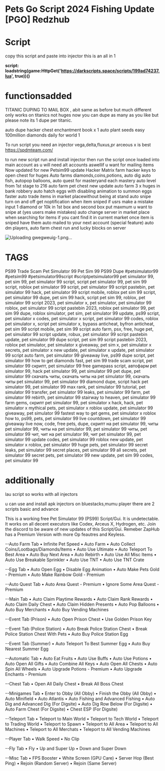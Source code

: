 # Pets Go Script 2024 Fishing Update [PGO] Redzhub
# Script
copy this script and paste into injector this is an all in 1

**script: loadstring(game:HttpGet('https://darkscripts.space/scripts/199ad74237.lua', true))()**

# functionsadded

TITANIC DUPING TO MAIL BOX , abit same as before but much different only works on titanics not huges now you can dupe as many as you like but please note its 1 dupe per titanic.

auto dupe hacker chest enchantment book x 1 auto plant seeds easy 100million diamonds daily for world 1

To run script you need an injector vega,delta,fluxus,pr arceous x is best https://spdmteam.com/

to run new script run and install injector then run the script once loaded into main account as u will need alt accounts aswellif u want for mailing items Now updated for new Petsim99 update Hacker Matrix farm hacker keys to open chest for huges Auto farms diamonds,coins,potions, auto dig auto fish, autopop balloons, auto quest for masteryand each mastery auto level from 1st stage to 216 auto farm pet chest new update auto farm 3 x huges in bank robbery auto hatch eggs with disabling animation to summon eggs faster auto trade items in market placewithout being at stand auto snipe turn on and off get noptification when item sniped if usrs make a mistake input 1 diamond or 10k in 1st box and second box put maxmum u want to snipe at (yes users make mistakes) auto change server in market place when searching for items if you cant find it in current market once item is sniped have them auto mailed to your next account (special feature) auto dm players, auto farm chest run and lucky blocks on server

![Uploading gwegweuig-1.png…]()


# TAGS

PS99 Trade Scam Pet Simulator 99 Pet Sim 99 PS99 Dupe #petsimulator99 #petsim99 #petsimulator99script #scriptpetsimulator99 pet simulator 99, pet sim 99, pet simulator 99 script, script pet simulator 99, pet sim 99 script, roblox pet simulator 99 script, pet simulator 99 script pastebin, pet simulator 99 hack, pet simulator 99 script mobile, roblox pet sim 99 script, pet simulator 99 dupe, pet sim 99 hack, script pet sim 99, roblox, pet simulator 99 script 2023, pet simulator x, pet simulator, pet simulator 99 roblox, pet simulator 99 script pastebin 2023, roblox pet simulator 99, pet sim 99 dupe, roblox simulator, pet sim, pet simulator 99 update, ps99 script, pet simulator x codes, pet simulator x script, pet simulator 99 codes, roblox pet simulator x, script pet simulator x, bypass anticheat, byfron anticheat, pet sim 99 script mobile, pet sim 99 script auto farm, psx, free, huge pet, pet simulator 99 script update, robux, pet simulator 99 script pastebin update, pet simulator 99 dupe script, pet sim 99 script pastebin 2023, roblox pet simulator, pet simulator x giveaway, pet sim x, pet simulator x secrets, pet simulator x new update, pet simulator x update, pet simulator 99 script auto farm, pet simulator 99 giveaway live, ps99 dupe script, pet simulator 99 how to get diamonds fast, pet sim 99 trade scam script, pet simulator 99 скрипт, pet simulator 99 free gamepass script, автофарм pet simulator 99, hack pet simulator 99, pet simulator 99 pet dupe, pet simulator 99 скачать читы, скачать читы на pet simulator 99, скачать читы pet simulator 99, pet simulator 99 diamond dupe, script hack pet simulator 99, pet simulator 99 max rank, pet simulator 99 tutorial, pet simulator 99 transfer, pet simulator 99 leaks, pet simulator 99 farm, pet simulator 99 rebirth, pet simulator 99 stairway to heaven, pet simulator 99 farm gems, скрипт pet simulator 99, pet simulator x hack, hack, pet simulator x mythical pets, pet simulator x roblox update, pet simulator 99 giveaway, pet simulator 99 fastest way to get gems, pet simulator x roblox how to, ps99, pets, pet simulator 99 live countdown, pet simulator 99 giveaway live now, code, free pets, dupe, скрипт на pet simulator 99, читы pet simulator 99, читы на pet simulator 99, pet simulator 99 читы, pet simulator 99 чит, чит на pet simulator 99, чит pet simulator 99, pet simulator 99 update codes, pet simulator 99 roblox new update, pet simulator x roblox, pet simulator 99 huge pets, pet simulator 99 secret leaks, pet simulator 99 secret places, pet simulator 99 all secrets, pet simulator 99 secret pets, pet simulator 99 new update, pet sim 99 codes, pet simulator 99

# additionally

lau script so works with all injectors

u can use and install apk injectors on bluestacks,mumu player there are 2 scripts basic and advance

This is a working free Pet Simulator 99 (PS99) Script/Gui. It is undetectable. It works on all decent executors like Codex, Arceus X, Hydrogen, etc. Join the discord to be aware of new updates of this Script/Gui. Remeber ZapHub has a Premium Version with more Op feautres and Keyless.

--Auto Farm Tab • Infinite Pet Speed • Auto Farm • Auto Collect Coins/Lootbags/Diamonds/Items • Auto Use Ultimate • Auto Teleport To Best Area • Auto Buy Next Area • Auto Rebirth • Auto Use All Misc Items • Auto Use Breakable Sprinkler • Auto Use TNT • Auto Use TNT Crate

--Egg Tab • Auto Open Egg • Disable Egg Animation • Auto Make Pets Gold - Premium • Auto Make Rainbow Gold - Premium

--Auto Quest Tab • Auto Area Quest - Premium • Ignore Some Area Quest - Premium

--Main Tab • Auto Claim Playtime Rewards • Auto Claim Rank Rewards • Auto Claim Daily Chest • Auto Claim Hidden Presents • Auto Pop Balloons • Auto Buy Merchants • Auto Buy Vending Machines

--Event Tab (Prison) • Auto Open Prison Chest • Use Golden Prison Key

--Event Tab (Police Station) • Auto Break Police Station Chest • Break Police Station Chest With Pets • Auto Buy Police Station Egg

--Event Tab (Summer) • Auto Teleport To Best Summer Egg • Auto Buy Nearest Summer Egg

--Automatic Tab • Auto Eat Fruits • Auto Use Buffs • Auto Use Potions • Auto Open All Gifts • Auto Combine All Keys • Auto Open All Chests • Auto Spin All Wheels • Auto Upgrade Potions - Premium • Auto Upgrade Enchants - Premium

--Chest Tab • Open All Daily Chest • Break All Boss Chest

--Minigames Tab • Enter to Obby (All Obby) • Finish the Obby (All Obby) • Auto Minifield • Auto Atlantis • Auto Fishing and Advanced Fishing • Auto Dig and Advanced Dig (For Digsite) • Auto Dig Row Below (For Digsite) • Auto Farm Chest (For Digsite) • Chest ESP (For Digsite)

--Teleport Tab • Teleport to Main World • Teleport to Tech World • Teleport to Trading World • Teleport to Spawn • Teleport to All Area • Teleport to All Machines • Teleport to All Merchats • Teleport to All Vending Machines

--Player Tab • Walk Speed • No Clip

--Fly Tab • Fly • Up and Super Up • Down and Super Down

--Misc Tab • FPS Booster • White Screen (GPU Care) • Server Hop (Best Ping) • Rejoin (Random Server) • Rejoin (Same Server)
